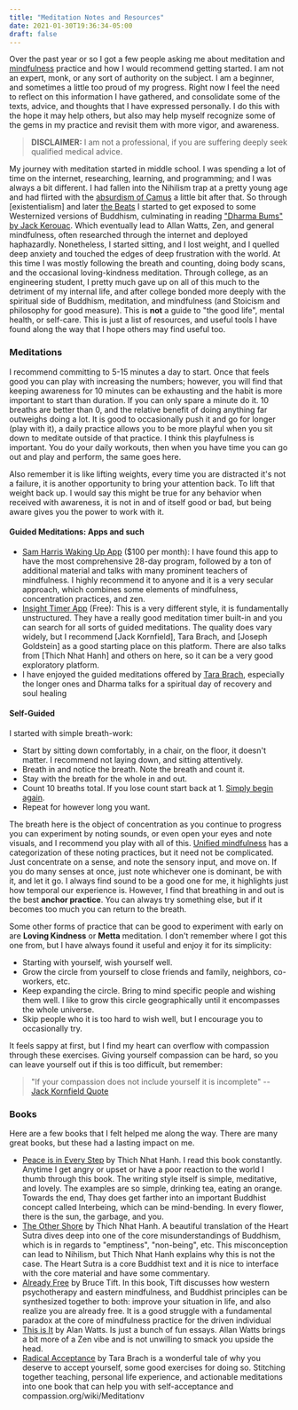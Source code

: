 ```yaml
---
title: "Meditation Notes and Resources"
date: 2021-01-30T19:36:34-05:00
draft: false
---
```



Over the past year or so I got a few people asking me about meditation and [mindfulness] practice and how I would recommend getting started. I am not an expert, monk, or any sort of authority on the subject. I am a beginner, and sometimes a little too proud of my progress. Right now I feel the need to reflect on this information I have gathered, and consolidate some of the texts, advice, and thoughts that I have expressed personally. I do this with the hope it may help others, but also may help myself recognize some of the gems in my practice and revisit them with more vigor, and awareness.


<!-- more -->

>   **DISCLAIMER:** I am not a professional, if you are suffering deeply seek qualified medical advice.


My journey with meditation started in middle school. I was spending a lot of time on the internet, researching, learning, and programming; and I was always a bit different. I had fallen into the Nihilism trap at a pretty young age and had flirted with the [absurdism of Camus][myth-of-sisyphus] a little bit after that. So through [existentialism] and later [the Beats][the-beats] I started to get exposed to some Westernized versions of Buddhism, culminating in reading ["Dharma Bums" by Jack Kerouac][dharma-bums]. Which eventually lead to Allan Watts, Zen, and general mindfulness, often researched through the internet and deployed haphazardly. Nonetheless, I started sitting, and I lost weight, and I quelled deep anxiety and touched the edges of deep frustration with the world. At this time I was mostly following the breath and counting, doing body scans, and the occasional loving-kindness meditation. Through college, as an engineering student, I pretty much gave up on all of this much to the detriment of my internal life, and after college bonded more deeply with the spiritual side of Buddhism, meditation, and mindfulness (and Stoicism and philosophy for good measure). This is **not** a guide to "the good life", mental health, or self-care. This is just a list of resources, and useful tools I have found along the way that I hope others may find useful too.

### Meditations

I recommend committing to 5-15 minutes a day to start. Once that feels good you can play with increasing the numbers; however, you will find that keeping awareness for 10 minutes can be exhausting and the habit is more important to start than duration. If you can only spare a minute do it. 10 breaths are better than 0, and the relative benefit of doing anything far outweighs doing a lot. It is good to occasionally push it and go for longer (play with it), a daily practice allows you to be more playful when you sit down to meditate outside of that practice. I think this playfulness is important. You do your daily workouts, then when you have time you can go out and play and perform, the same goes here.

Also remember it is like lifting weights, every time you are distracted it's not a failure, it is another opportunity to bring your attention back. To lift that weight back up. I would say this might be true for any behavior when received with awareness, it is not in and of itself good or bad, but being aware gives you the power to work with it.

#### Guided Meditations: Apps and such

- [Sam Harris Waking Up App](https://wakingup.com/) ($100 per month): 
  I have found this app to have the most comprehensive 28-day program, followed by a ton of additional material and talks with many prominent teachers of mindfulness. I highly recommend it to anyone and it is a very secular approach, which combines some elements of mindfulness, concentration practices, and zen.
- [Insight Timer App](https://play.google.com/store/apps/details?id=com.spotlightsix.zentimerlite2&hl=en_US&gl=US) (Free): This is a very different style, it is fundamentally unstructured. They have a really good meditation timer built-in and you can search for all sorts of guided meditations. The quality does vary widely, but I recommend [Jack Kornfield], Tara Brach, and [Joseph Goldstein] as a good starting place on this platform. There are also talks from [Thich Nhat Hanh] and others on here, so it can be a very good exploratory platform.
- I have enjoyed the guided meditations offered by [Tara Brach](https://www.tarabrach.com/guided-meditations/), especially the longer ones and Dharma talks for a spiritual day of recovery and soul healing

#### Self-Guided

I started with simple breath-work:

- Start by sitting down comfortably, in a chair, on the floor, it doesn't matter. I recommend not laying down, and sitting attentively.
- Breath in and notice the breath. Note the breath and count it.
- Stay with the breath for the whole in and out.
- Count 10 breaths total. If you lose count start back at 1. [Simply begin again](https://insighttimer.com/josephgoldstein/guided-meditations/simply-begin-again).
- Repeat for however long you want.

The breath here is the object of concentration as you continue to progress you can experiment by noting sounds, or even open your eyes and note
visuals, and I recommend you play with all of this. [Unified mindfulness](https://unifiedmindfulness.com/) has a categorization of these noting practices, but it need not be complicated. Just concentrate on a sense, and note the sensory input, and move on. If you do many senses at once, just note whichever one is dominant, be with it, and let it go. I always find sound to be a good one for me, it highlights just how temporal our experience is. However, I find that breathing in and out is the best **anchor practice**. You can always try something else, but if it becomes too much you can return to the breath.

Some other forms of practice that can be good to experiment with early on are **Loving Kindness** or **Metta** meditation. I don't remember where I got this one from, but I have always found it useful and enjoy it for its simplicity:

- Starting with yourself, wish yourself well.
- Grow the circle from yourself to close friends and family, neighbors, co-workers, etc.
- Keep expanding the circle. Bring to mind specific people and wishing them well. I like to grow this circle geographically until it encompasses the whole universe.
- Skip people who it is too hard to wish well, but I encourage you to occasionally try.

It feels sappy at first, but I find my heart can overflow with compassion through these exercises. Giving yourself compassion can be hard, so you can leave yourself out if this is too difficult, but remember:

> "If your compassion does not include yourself it is incomplete" -- [Jack Kornfield Quote](https://www.goodreads.com/quotes/41119-if-your-compassion-does-not-include-yourself-it-is-incomplete)

### Books

Here are a few books that I felt helped me along the way. There are many great books, but these had a lasting impact on me.

- [Peace is in Every Step](https://www.amazon.com/dp/B0038AUYSW/ref=dp-kindle-redirect?_encoding=UTF8&btkr=1) by Thich Nhat Hanh. I read this book constantly. Anytime I get angry or upset or have a poor reaction to the world I thumb through this book. The writing style itself is simple, meditative, and lovely. The examples are so simple, drinking tea, eating an orange. Towards the end, Thay does get farther into an important Buddhist concept called Interbeing, which can be mind-bending. In every flower, there is the sun, the garbage, and you.
- [The Other Shore](https://www.amazon.com/dp/B01G0GBN7G/ref=dp-kindle-redirect?_encoding=UTF8&btkr=1) by Thich Nhat Hanh. A beautiful translation of the Heart Sutra dives deep into one of the core misunderstandings of Buddhism, which is in regards to "emptiness", "non-being", etc. This misconception can lead to Nihilism, but Thich Nhat Hanh explains why this is not the case. The Heart Sutra is a core Buddhist text and it is nice to interface with the core material and have some commentary.
- [Already Free](https://www.amazon.com/Already-Free-Buddhism-Psychotherapy-Liberation-ebook/dp/B00XQ2Q9PE/ref=sr_1_1?dchild=1&keywords=Already+Free&qid=1612130614&s=digital-text&sr=1-1) by Bruce Tift. In this book, Tift discusses how western psychotherapy and eastern mindfulness, and Buddhist principles can be synthesized together to both: improve your situation in life, and also realize you are already free. It is a good struggle with a fundamental paradox at the core of mindfulness practice for the driven individual
- [This is It](https://www.amazon.com/This-Other-Essays-Spiritual-Experience-ebook/dp/B004G8P1I8/ref=sr_1_1?dchild=1&keywords=This+is+It&qid=1612130711&s=digital-text&sr=1-1) by Alan Watts. Is just a bunch of fun essays. Allan Watts brings a bit more of a Zen vibe and is not unwilling to smack you upside the head.
- [Radical Acceptance](https://www.amazon.com/Radical-Acceptance-Tara-Brach-ebook/dp/B000FC2NHG/ref=sr_1_1?crid=P3DQ80LLJLH4&dchild=1&keywords=radical+acceptance&qid=1612130775&s=digital-text&sprefix=Radical+Accept%2Cdigital-text%2C167&sr=1-1) by Tara Brach is a wonderful tale of why you deserve to accept yourself, some good exercises for doing so. Stitching together teaching, personal life experience, and actionable meditations into one book that can help you with self-acceptance and compassion.org/wiki/Meditationv


[mindfulness]: https://www.psychologytoday.com/us/basics/mindfulness
[myth-of-sisyphus]: https://www.amazon.com/dp/B08RW1JBYW/ref=dp-kindle-redirect?_encoding=UTF8&btkr=1
[the-beats]: https://en.wikipedia.org/wiki/Beat_Generation
[dharma-bums]: https://en.wikipedia.org/wiki/The_Dharma_Bums